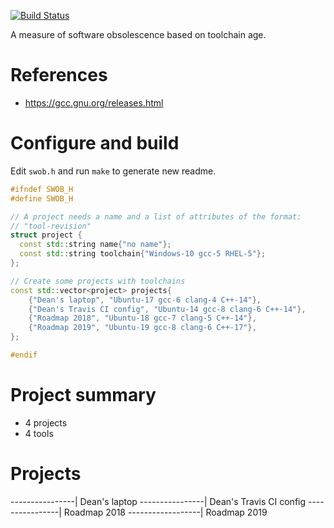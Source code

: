 [![Build
Status](https://travis-ci.org/deanturpin/swob.svg?branch=master)](https://travis-ci.org/deanturpin/swob)

A measure of software obsolescence based on toolchain age.

# References
* https://gcc.gnu.org/releases.html

# Configure and build
Edit ```swob.h``` and run ```make``` to generate new readme.

```cpp
#ifndef SWOB_H
#define SWOB_H

// A project needs a name and a list of attributes of the format:
// "tool-revision"
struct project {
  const std::string name{"no name"};
  const std::string toolchain{"Windows-10 gcc-5 RHEL-5"};
};

// Create some projects with toolchains
const std::vector<project> projects{
    {"Dean's laptop", "Ubuntu-17 gcc-6 clang-4 C++-14"},
    {"Dean's Travis CI config", "Ubuntu-14 gcc-8 clang-6 C++-14"},
    {"Roadmap 2018", "Ubuntu-18 gcc-7 clang-5 C++-14"},
    {"Roadmap 2019", "Ubuntu-19 gcc-8 clang-6 C++-17"},
};

#endif
```
# Project summary
* 4 projects
* 4 tools

# Projects
----------------| Dean's laptop 
----------------| Dean's Travis CI config 
----------------| Roadmap 2018 
------------------| Roadmap 2019 
